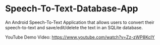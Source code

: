 # Speech-To-Text-Database-App
An Android Speech-To-Text Application that allows users to convert their speech-to-text and save/edit/delete the text in an SQLite database.

YouTube Demo Video: https://www.youtube.com/watch?v=Zz-zWP8KcIY

